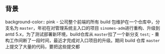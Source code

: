 ## 背景
background-color:: pink
	- 公司整个前端的所有 build 包维护在一个仓库中，分支名为 `master`，年初在对管理系统主入口的项目 `sinomes-adm`进行重构、升级到antd 5.x，为了测试部署新环境，build仓库从 `master`拉了一个新分支 `test`;
	- 重构工作间断了一段时间，最近才完成对入口项目的升级。期间 build 仓库 `master`上提交了大量的代码，要把这些提交都